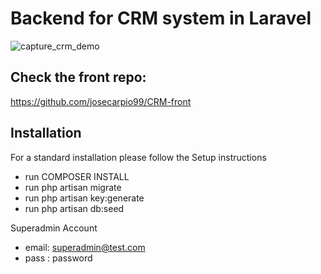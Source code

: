 # Backend for CRM system in Laravel
![capture_crm_demo](https://github.com/user-attachments/assets/2413a660-bed6-4e27-a3cb-ebee650b3911)

## Check the front repo:
https://github.com/josecarpio99/CRM-front

## Installation

For a standard installation please follow the Setup instructions
- run COMPOSER INSTALL
- run php artisan migrate
- run php artisan key:generate
- run php artisan db:seed

Superadmin Account
- email: superadmin@test.com
- pass : password
